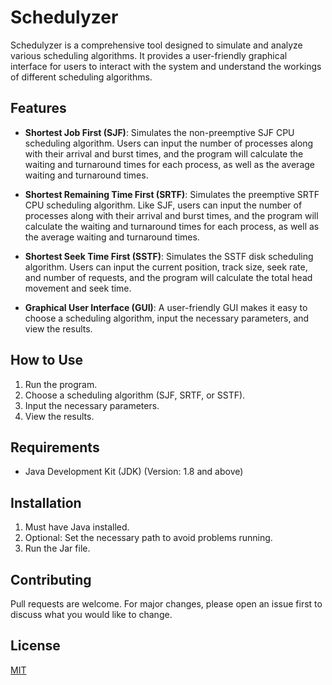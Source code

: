 # Schedulyzer

Schedulyzer is a comprehensive tool designed to simulate and analyze various scheduling algorithms. It provides a user-friendly graphical interface for users to interact with the system and understand the workings of different scheduling algorithms.

## Features

- **Shortest Job First (SJF)**: Simulates the non-preemptive SJF CPU scheduling algorithm. Users can input the number of processes along with their arrival and burst times, and the program will calculate the waiting and turnaround times for each process, as well as the average waiting and turnaround times.

- **Shortest Remaining Time First (SRTF)**: Simulates the preemptive SRTF CPU scheduling algorithm. Like SJF, users can input the number of processes along with their arrival and burst times, and the program will calculate the waiting and turnaround times for each process, as well as the average waiting and turnaround times.

- **Shortest Seek Time First (SSTF)**: Simulates the SSTF disk scheduling algorithm. Users can input the current position, track size, seek rate, and number of requests, and the program will calculate the total head movement and seek time.

- **Graphical User Interface (GUI)**: A user-friendly GUI makes it easy to choose a scheduling algorithm, input the necessary parameters, and view the results.

## How to Use

1. Run the program.
2. Choose a scheduling algorithm (SJF, SRTF, or SSTF).
3. Input the necessary parameters.
4. View the results.

## Requirements

- Java Development Kit (JDK) (Version: 1.8 and above)

## Installation

1. Must have Java installed.
2. Optional: Set the necessary path to avoid problems running.
3. Run the Jar file.

## Contributing

Pull requests are welcome. For major changes, please open an issue first to discuss what you would like to change.

## License

[MIT](https://choosealicense.com/licenses/mit/)
